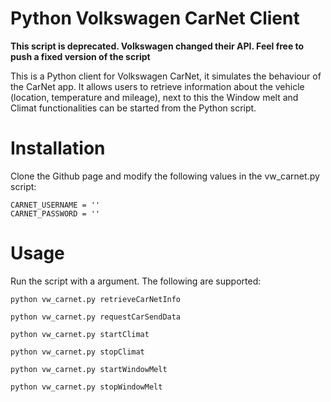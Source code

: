 # Python Volkswagen CarNet Client

**This script is deprecated. Volkswagen changed their API. Feel free to push a fixed version of the script**

This is a Python client for Volkswagen CarNet, it simulates the behaviour of the CarNet app. It allows users to retrieve information about the vehicle (location, temperature and mileage), next to this the Window melt and Climat functionalities can be started from the Python script.

# Installation

Clone the Github page and modify the following values in the vw_carnet.py script:
```
CARNET_USERNAME = ''
CARNET_PASSWORD = ''
```

# Usage

Run the script with a argument. The following are supported:
```
python vw_carnet.py retrieveCarNetInfo
```

```
python vw_carnet.py requestCarSendData
```

```
python vw_carnet.py startClimat
```

```
python vw_carnet.py stopClimat
```

```
python vw_carnet.py startWindowMelt
```

```
python vw_carnet.py stopWindowMelt
```
